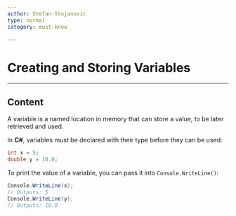 ```yaml
---
author: Stefan-Stojanovic
type: normal
category: must-know

---
```


# Creating and Storing Variables

---

## Content

A variable is a named location in memory that can store a value, to be later retrieved and used. 

In **C#**, variables must be declared with their type before they can be used:
```csharp
int x = 5;
double y = 10.0;
```

To print the value of a variable, you can pass it into `Console.WriteLine()`:
```csharp
Console.WriteLine(x);
// Outputs: 5
Console.WriteLine(y);
// Outputs: 10.0
```